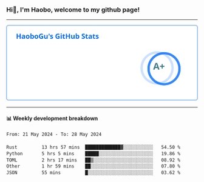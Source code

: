 <!--<h2 align="center"> Hi👋, I'm Haobo, welcome to my github page! </h2>-->
### Hi👋, I'm Haobo, welcome to my github page!
-------

<img href="https://github.com/HaoboGu" src="assets/stats.svg" alt="github stats" /> 

-------

#### 📊 **Weekly development breakdown**
<!--START_SECTION:waka-->

```txt
From: 21 May 2024 - To: 28 May 2024

Rust         13 hrs 57 mins  █████████████▓░░░░░░░░░░░   54.50 %
Python       5 hrs 5 mins    █████░░░░░░░░░░░░░░░░░░░░   19.86 %
TOML         2 hrs 17 mins   ██▒░░░░░░░░░░░░░░░░░░░░░░   08.92 %
Other        1 hr 59 mins    ██░░░░░░░░░░░░░░░░░░░░░░░   07.80 %
JSON         55 mins         █░░░░░░░░░░░░░░░░░░░░░░░░   03.62 %
```

<!--END_SECTION:waka-->
<!--
backup url: https://github-readme-status-dusky-ten.vercel.app/api?username=HaoboGu&count_private=true&show_icons=true&theme=transparent&border_color=2f80ed
-->
<!--
**HaoboGu/HaoboGu** is a ✨ _special_ ✨ repository because its `README.md` (this file) appears on your GitHub profile.

Here are some ideas to get you started:

- 🔭 I’m currently working on AI-assisted programming tools
- 🌱 I’m currently learning ...
- 👯 I’m looking to collaborate on ...
- 🤔 I’m looking for help with ...
- 💬 Ask me about ...
- 📫 How to reach me: ...
- 😄 Pronouns: ...
- ⚡ Fun fact: ...
-->
